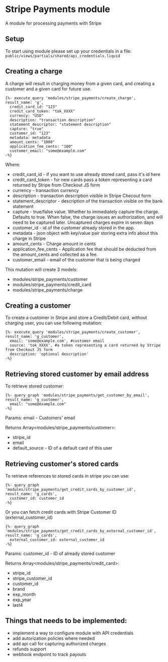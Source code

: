 # Stripe Payments module

A module for processing payments with Stripe

## Setup

To start using module please set up your credentials in a file: `public/views/partials/shared/api_credentials.liquid`

## Creating a charge

A charge will result in charging money from a given card, and creating a customer and a given card for future use.

```
{%- execute_query 'modules/stripe_payments/create_charge', result_name: 'g',
  credit_card_id: "123"
  credit_card_token: "tok_XXXX"
  currency: "USD"
  description: "transaction description"
  statement_descriptor: "statement description"
  capture: "true"
  customer_id: "123"
  metadata: metadata
  amount_cents: "1000"
  application_fee_cents: "100"
  customer_email: "some@example.com"
-%}
```
Where:
- credit_card_id - if you want to use already stored card, pass it's id here
- credit_card_token - for new cards pass a token representing a card returned by Stripe from Checkout JS form
- currency - transaction currency
- description - transaction description visible in Stripe Checout form
- statement_descriptor - description of the transaction visible on the bank statement
- capture - true/false value. Whether to immediately capture the charge. Defaults to true. When false, the charge issues an authorization, and will need to be captured later. Uncaptured charges expire in seven days
- customer_id - id of the customer already stored in the app.
- metadata - json object with key/value pair storing extra info about this charge in Stripe
- amount_cents - Charge amount in cents
- application_fee_cents - Application fee that should be deducted from the amount_cents and collected as a fee.
- customer_email - email of the customer that is being charged

This mutation will create 3 models:
- modules/stripe_payments/customer
- modules/stripe_payments/credit_card
- modules/stripe_payments/charge

## Creating a customer

To create a customer in Stripe and store a Credit/Debit card, without charging user, you can use following mutation:

```
{%- execute_query 'modules/stripe_payments/create_customer', result_name: 'g_customer',
  email: 'some@example.com', #customer email
  source: 'tok_XXXX', #a token representing a card returned by Stripe from Checkout JS form
  description: 'optional description'
-%}
```

## Retrieving stored customer by email address

To retrieve stored customer:

```
{%- query_graph 'modules/stripe_payments/get_customer_by_email', result_name: 'g_customer',
  email: "some@example.com"
-%}
```
Params:
  email - Customers' email

Returns Array<modules/stripe_payments/customer>:
- stripe_id
- email
- default_source - ID of a default card of this user

## Retrieving customer's stored cards

To retrieve references to stored cards in stripe you can use:

```
{%- query_graph 'modules/stripe_payments/get_credit_cards_by_customer_id', result_name: 'g_cards',
  customer_id: customer_id
-%}
```

Or you can fetch credit cards with Stripe Customer ID (external_customer_id)

```
{%- query_graph 'modules/stripe_payments/get_credit_cards_by_external_customer_id', result_name: 'g_cards',
  external_customer_id: external_customer_id
-%}
```
Params:
  customer_id - ID of already stored customer

Returns Array<modules/stripe_payments/credit_card>:
- stripe_id
- stripe_customer_id
- customer_id
- brand
- exp_month
- exp_year
- last4

## Things that needs to be implemented:
- implement a way to configure module with API credentials
- add autorization policies where needed
- add api call for capturing authorized charges
- refunds support
- webhook endpoint to track payouts
